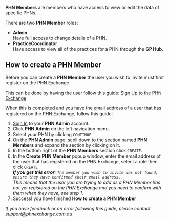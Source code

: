 **PHN Members** are members who have access to view or edit the data of specific PHNs.

There are two **PHN Member** roles:

- **Admin**  
    Have full access to change details of a PHN.
- **PracticeCoordinator**  
    Have access to view all of the practices for a PHN through the **GP Hub**.

## How to create a **PHN Member**

Before you can create a **PHN Member** the user you wish to invite must first register on the PHN Exchange.

This can be done by having the user follow this guide: <a href="../../../members/#sign-up-to-the-phn-exchange" target="_blank">Sign Up to the PHN Exchange</a>

When this is completed and you have the email address of a user that has registered on the PHN Exchange, follow this guide:

1. <a href="../../../members/#sign-in-to-the-phn-exchange" target="_blank">Sign In</a> to your **PHN Admin** account.
2. Click **PHN Admin** on the left navigation menu.
3. Select your PHN by clicking `CONTINUE`.
4. On the **PHN Admin** page, scoll down to the section named **PHN Members** and expand the section by clicking on it.
5. In the bottom right of the **PHN Members** section click `CREATE`.
6. In the **Create PHN Member** popup window, enter the email address of the user that has registered on the PHN Exchange, select a role then click `CREATE`  
    ***If you get this error**: `The member you wish to invite was not found, ensure they have confirmed their email address.`*  
    *This means that the user you are trying to add as a PHN Member has not yet registered on the PHN Exchange and you need to confirm with them when they have, see step 1.*  
7. Success! you have finished **How to create a PHN Member**

*If you have feedback or an error following this guide, please contact support@phnexchange.com.au*